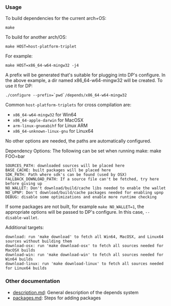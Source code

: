 ### Usage

To build dependencies for the current arch+OS:

    make

To build for another arch/OS:

    make HOST=host-platform-triplet

For example:

    make HOST=x86_64-w64-mingw32 -j4

A prefix will be generated that's suitable for plugging into DP's
configure. In the above example, a dir named x86_64-w64-mingw32 will be
created. To use it for DP:

    ./configure --prefix=`pwd`/depends/x86_64-w64-mingw32

Common `host-platform-triplets` for cross compilation are:

- `x86_64-w64-mingw32` for Win64
- `x86_64-apple-darwin` for MacOSX
- `arm-linux-gnueabihf` for Linux ARM
- `x86_64-unknown-linux-gnu` for Linux64

No other options are needed, the paths are automatically configured.

Dependency Options:
The following can be set when running make: make FOO=bar

    SOURCES_PATH: downloaded sources will be placed here
    BASE_CACHE: built packages will be placed here
    SDK_PATH: Path where sdk's can be found (used by OSX)
    FALLBACK_DOWNLOAD_PATH: If a source file can't be fetched, try here before giving up
    NO_WALLET: Don't download/build/cache libs needed to enable the wallet
    NO_UPNP: Don't download/build/cache packages needed for enabling upnp
    DEBUG: disable some optimizations and enable more runtime checking

If some packages are not built, for example `make NO_WALLET=1`, the appropriate
options will be passed to DP's configure. In this case, `--disable-wallet`.

Additional targets:

    download: run 'make download' to fetch all Win64, MacOSX, and Linux64 sources without building them
    download-osx: run 'make download-osx' to fetch all sources needed for MacOSX builds
    download-win: run 'make download-win' to fetch all sources needed for Win64 builds
    download-linux: run 'make download-linux' to fetch all sources needed for Linux64 builds

### Other documentation

- [description.md](description.md): General description of the depends system
- [packages.md](packages.md): Steps for adding packages

